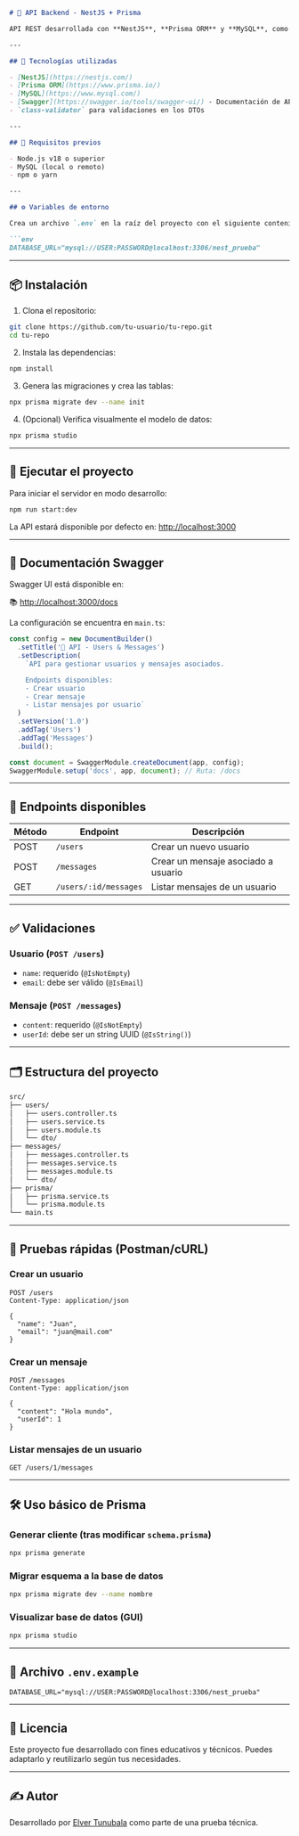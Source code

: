 
````markdown
# 🧪 API Backend - NestJS + Prisma

API REST desarrollada con **NestJS**, **Prisma ORM** y **MySQL**, como parte de una prueba técnica. Permite crear usuarios, asociarles mensajes y consultar dicha información mediante endpoints documentados con Swagger.

---

## 🚀 Tecnologías utilizadas

- [NestJS](https://nestjs.com/)
- [Prisma ORM](https://www.prisma.io/)
- [MySQL](https://www.mysql.com/)
- [Swagger](https://swagger.io/tools/swagger-ui/) - Documentación de API
- `class-validator` para validaciones en los DTOs

---

## 📁 Requisitos previos

- Node.js v18 o superior
- MySQL (local o remoto)
- npm o yarn

---

## ⚙️ Variables de entorno

Crea un archivo `.env` en la raíz del proyecto con el siguiente contenido:

```env
DATABASE_URL="mysql://USER:PASSWORD@localhost:3306/nest_prueba"
````

---

## 📦 Instalación

1. Clona el repositorio:

```bash
git clone https://github.com/tu-usuario/tu-repo.git
cd tu-repo
```

2. Instala las dependencias:

```bash
npm install
```

3. Genera las migraciones y crea las tablas:

```bash
npx prisma migrate dev --name init
```

4. (Opcional) Verifica visualmente el modelo de datos:

```bash
npx prisma studio
```

---

## 🏃 Ejecutar el proyecto

Para iniciar el servidor en modo desarrollo:

```bash
npm run start:dev
```

La API estará disponible por defecto en: [http://localhost:3000](http://localhost:3000)

---

## 📄 Documentación Swagger

Swagger UI está disponible en:

📚 [http://localhost:3000/docs](http://localhost:3000/docs)

La configuración se encuentra en `main.ts`:

```ts
const config = new DocumentBuilder()
  .setTitle('📨 API - Users & Messages')
  .setDescription(
    `API para gestionar usuarios y mensajes asociados.

    Endpoints disponibles:
    - Crear usuario
    - Crear mensaje
    - Listar mensajes por usuario`
  )
  .setVersion('1.0')
  .addTag('Users')
  .addTag('Messages')
  .build();

const document = SwaggerModule.createDocument(app, config);
SwaggerModule.setup('docs', app, document); // Ruta: /docs
```

---

## 📮 Endpoints disponibles

| Método | Endpoint              | Descripción                         |
| ------ | --------------------- | ----------------------------------- |
| POST   | `/users`              | Crear un nuevo usuario              |
| POST   | `/messages`           | Crear un mensaje asociado a usuario |
| GET    | `/users/:id/messages` | Listar mensajes de un usuario       |

---

## ✅ Validaciones

### Usuario (`POST /users`)

* `name`: requerido (`@IsNotEmpty`)
* `email`: debe ser válido (`@IsEmail`)

### Mensaje (`POST /messages`)

* `content`: requerido (`@IsNotEmpty`)
* `userId`: debe ser un string UUID (`@IsString()`)

---

## 🗂 Estructura del proyecto

```txt
src/
├── users/
│   ├── users.controller.ts
│   ├── users.service.ts
│   ├── users.module.ts
│   └── dto/
├── messages/
│   ├── messages.controller.ts
│   ├── messages.service.ts
│   ├── messages.module.ts
│   └── dto/
├── prisma/
│   ├── prisma.service.ts
│   └── prisma.module.ts
└── main.ts
```

---

## 🧪 Pruebas rápidas (Postman/cURL)

### Crear un usuario

```http
POST /users
Content-Type: application/json

{
  "name": "Juan",
  "email": "juan@mail.com"
}
```

### Crear un mensaje

```http
POST /messages
Content-Type: application/json

{
  "content": "Hola mundo",
  "userId": 1
}
```

### Listar mensajes de un usuario

```http
GET /users/1/messages
```

---

## 🛠 Uso básico de Prisma

### Generar cliente (tras modificar `schema.prisma`)

```bash
npx prisma generate
```

### Migrar esquema a la base de datos

```bash
npx prisma migrate dev --name nombre
```

### Visualizar base de datos (GUI)

```bash
npx prisma studio
```

---

## 🌱 Archivo `.env.example`

```env
DATABASE_URL="mysql://USER:PASSWORD@localhost:3306/nest_prueba"
```

---

## 🧾 Licencia

Este proyecto fue desarrollado con fines educativos y técnicos. Puedes adaptarlo y reutilizarlo según tus necesidades.

---

## ✍️ Autor

Desarrollado por [Elver Tunubala](https://github.com/ElverTunubala) como parte de una prueba técnica.

```

